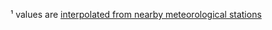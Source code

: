 ¹ values are [interpolated from nearby meteorological stations](https://owrc.github.io/interpolants/modelling/waterbudget/data.html)